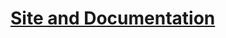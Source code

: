 [Site and Documentation](http://galts-gulch.github.io/avarice/)
===============================================================
